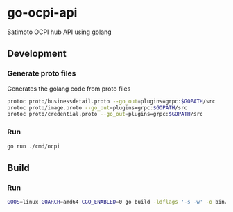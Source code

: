 # go-ocpi-api
Satimoto OCPI hub API using golang

## Development

### Generate proto files
Generates the golang code from proto files
```bash
protoc proto/businessdetail.proto --go_out=plugins=grpc:$GOPATH/src
protoc proto/image.proto --go_out=plugins=grpc:$GOPATH/src
protoc proto/credential.proto --go_out=plugins=grpc:$GOPATH/src
```

### Run
```bash
go run ./cmd/ocpi
```

## Build

### Run
```bash
GOOS=linux GOARCH=amd64 CGO_ENABLED=0 go build -ldflags '-s -w' -o bin/main cmd/ocpi/main.go
```
